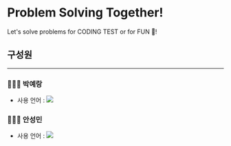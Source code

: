 # Problem Solving Together!
Let's solve problems for CODING TEST or for FUN 🙂!




## 구성원
---
### 👩🏻‍💻 박예랑
 - 사용 언어 : <img src="https://img.shields.io/badge/c++-00599C?style=flat-square&logo=c++&logoColor=white"/>

### 🧑🏻‍💻 안성민
 - 사용 언어 : <img src="https://img.shields.io/badge/Python-3776AB?style=flat-square&logo=Python&logoColor=white"/>
